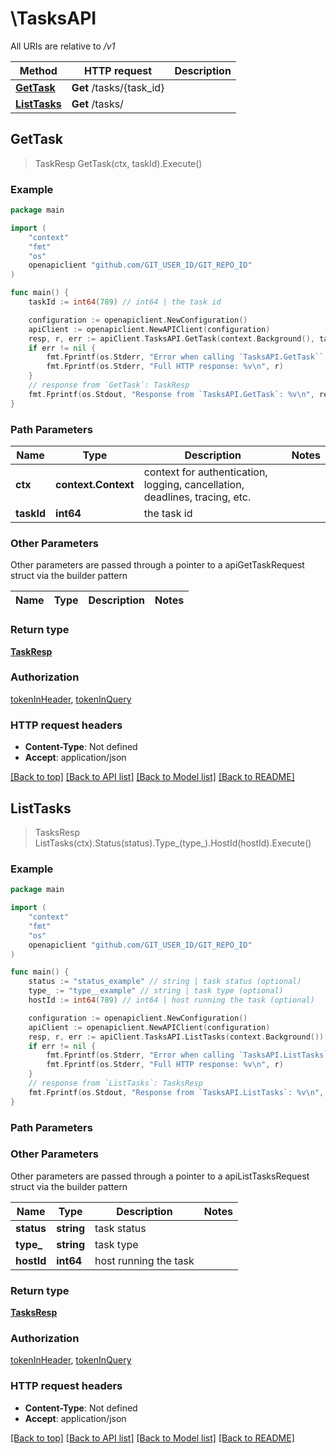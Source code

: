 # \TasksAPI

All URIs are relative to */v1*

Method | HTTP request | Description
------------- | ------------- | -------------
[**GetTask**](TasksAPI.md#GetTask) | **Get** /tasks/{task_id} | 
[**ListTasks**](TasksAPI.md#ListTasks) | **Get** /tasks/ | 



## GetTask

> TaskResp GetTask(ctx, taskId).Execute()





### Example

```go
package main

import (
	"context"
	"fmt"
	"os"
	openapiclient "github.com/GIT_USER_ID/GIT_REPO_ID"
)

func main() {
	taskId := int64(789) // int64 | the task id

	configuration := openapiclient.NewConfiguration()
	apiClient := openapiclient.NewAPIClient(configuration)
	resp, r, err := apiClient.TasksAPI.GetTask(context.Background(), taskId).Execute()
	if err != nil {
		fmt.Fprintf(os.Stderr, "Error when calling `TasksAPI.GetTask``: %v\n", err)
		fmt.Fprintf(os.Stderr, "Full HTTP response: %v\n", r)
	}
	// response from `GetTask`: TaskResp
	fmt.Fprintf(os.Stdout, "Response from `TasksAPI.GetTask`: %v\n", resp)
}
```

### Path Parameters


Name | Type | Description  | Notes
------------- | ------------- | ------------- | -------------
**ctx** | **context.Context** | context for authentication, logging, cancellation, deadlines, tracing, etc.
**taskId** | **int64** | the task id | 

### Other Parameters

Other parameters are passed through a pointer to a apiGetTaskRequest struct via the builder pattern


Name | Type | Description  | Notes
------------- | ------------- | ------------- | -------------


### Return type

[**TaskResp**](TaskResp.md)

### Authorization

[tokenInHeader](../README.md#tokenInHeader), [tokenInQuery](../README.md#tokenInQuery)

### HTTP request headers

- **Content-Type**: Not defined
- **Accept**: application/json

[[Back to top]](#) [[Back to API list]](../README.md#documentation-for-api-endpoints)
[[Back to Model list]](../README.md#documentation-for-models)
[[Back to README]](../README.md)


## ListTasks

> TasksResp ListTasks(ctx).Status(status).Type_(type_).HostId(hostId).Execute()





### Example

```go
package main

import (
	"context"
	"fmt"
	"os"
	openapiclient "github.com/GIT_USER_ID/GIT_REPO_ID"
)

func main() {
	status := "status_example" // string | task status (optional)
	type_ := "type__example" // string | task type (optional)
	hostId := int64(789) // int64 | host running the task (optional)

	configuration := openapiclient.NewConfiguration()
	apiClient := openapiclient.NewAPIClient(configuration)
	resp, r, err := apiClient.TasksAPI.ListTasks(context.Background()).Status(status).Type_(type_).HostId(hostId).Execute()
	if err != nil {
		fmt.Fprintf(os.Stderr, "Error when calling `TasksAPI.ListTasks``: %v\n", err)
		fmt.Fprintf(os.Stderr, "Full HTTP response: %v\n", r)
	}
	// response from `ListTasks`: TasksResp
	fmt.Fprintf(os.Stdout, "Response from `TasksAPI.ListTasks`: %v\n", resp)
}
```

### Path Parameters



### Other Parameters

Other parameters are passed through a pointer to a apiListTasksRequest struct via the builder pattern


Name | Type | Description  | Notes
------------- | ------------- | ------------- | -------------
 **status** | **string** | task status | 
 **type_** | **string** | task type | 
 **hostId** | **int64** | host running the task | 

### Return type

[**TasksResp**](TasksResp.md)

### Authorization

[tokenInHeader](../README.md#tokenInHeader), [tokenInQuery](../README.md#tokenInQuery)

### HTTP request headers

- **Content-Type**: Not defined
- **Accept**: application/json

[[Back to top]](#) [[Back to API list]](../README.md#documentation-for-api-endpoints)
[[Back to Model list]](../README.md#documentation-for-models)
[[Back to README]](../README.md)

